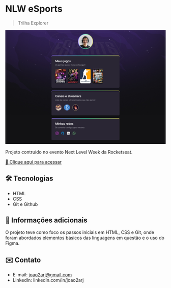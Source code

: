 # NLW eSports

>Trilha Explorer

![preview](./.github/preview.png)

Projeto contruído no evento Next Level Week da Rocketseat.

[🔗 Clique aqui para acessar](https://joao2arj.github.io/nlw)

## 🛠️ Tecnologias

- HTML
- CSS
- Git e Github

## 🔵 Informações adicionais
O projeto teve como foco os passos iniciais em HTML, CSS e Git, onde foram abordados elementos básicos das linguagens em questão e o uso do Figma.

## ✉️ Contato

- E-mail: joao2arj@gmail.com
- LinkedIn: linkedin.com/in/joao2arj